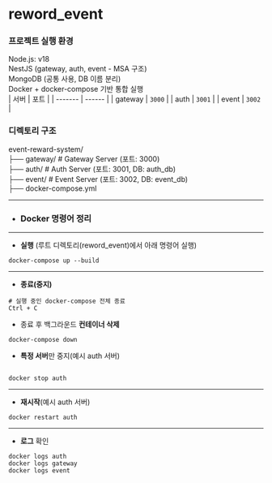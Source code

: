 # reword_event

### 프로젝트 실행 환경  
Node.js: v18  
NestJS (gateway, auth, event - MSA 구조)  
MongoDB (공통 사용, DB 이름 분리)  
Docker + docker-compose 기반 통합 실행  
| 서버      | 포트     |
| ------- | ------ |
| gateway | `3000` |
| auth    | `3001` |
| event   | `3002` |

### 디렉토리 구조  
event-reward-system/  
├── gateway/     # Gateway Server (포트: 3000)  
├── auth/        # Auth Server (포트: 3001, DB: auth_db)  
├── event/       # Event Server (포트: 3002, DB: event_db)  
├── docker-compose.yml  

---



- ### Docker 명령어 정리
---
- **실행** (루트 디렉토리(reword_event)에서 아래 명령어 실행)
```
docker-compose up --build
```
---
- **종료(중지)**
```
# 실행 중인 docker-compose 전체 종료
Ctrl + C 
```
  - 종료 후 백그라운드 **컨테이너 삭제**
```
docker-compose down
```
  - **특정 서버**만 중지(예시 auth 서버)
```

docker stop auth
```
---
- **재시작**(예시 auth 서버)
```
docker restart auth
```
--- 
- **로그** 확인

```
docker logs auth
docker logs gateway
docker logs event
```
